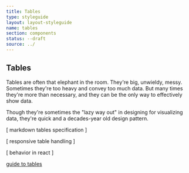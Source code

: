 ```yaml
---
title: Tables
type: styleguide
layout: layout-styleguide
name: tables
section: components
status: --draft
source: ../
---
```


<main markdown="1">

## Tables

Tables are often that elephant in the room. They're big, unwieldy, messy. Sometimes they're too heavy and convey too much data. But many times they're more than necessary, and they can be the only way to effectively show data.

Though they're sometimes the "lazy way out" in designing for visualizing data, they're quick and a decades-year old design pattern.

[ markdown tables specification ]

[ responsive table handling ]

[ behavior in react ]

[ guide to tables](https://alistapart.com/article/web-typography-tables)


</main>